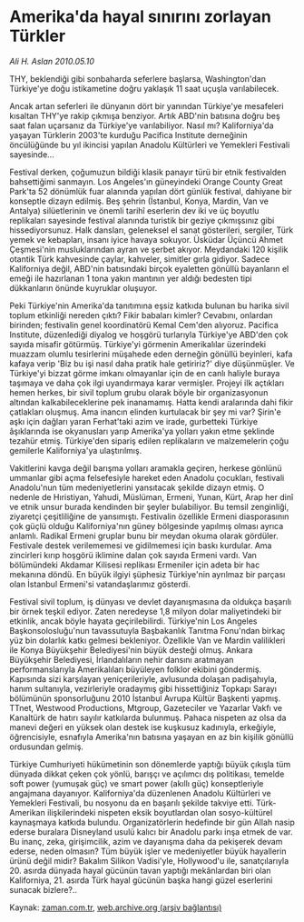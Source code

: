 # Amerika'da hayal sınırını zorlayan Türkler

*Ali H. Aslan 2010.05.10*

<td class="columnist-detail">
<p>THY, beklendiği gibi sonbaharda seferlere başlarsa, Washington'dan Türkiye'ye doğu istikametine doğru yaklaşık 11 saat uçuşla varılabilecek.</p>
<p>
<div id="haberMetinDiv">
<p> Ancak artan seferleri ile dünyanın dört bir yanından Türkiye'ye mesafeleri kısaltan THY'ye rakip çıkmışa benziyor. Artık ABD'nin batısına doğru beş saat falan uçarsanız da Türkiye'ye varılabiliyor. Nasıl mı? Kaliforniya'da yaşayan Türklerin 2003'te kurduğu Pacifica Institute derneğinin öncülüğünde bu yıl ikincisi yapılan Anadolu Kültürleri ve Yemekleri Festivali sayesinde...
<p>Festival derken, çoğumuzun bildiği klasik panayır türü bir etnik festivalden bahsettiğimi sanmayın. Los Angeles'ın güneyindeki Orange County Great Park'ta 52 dönümlük fuar alanında yapılan dört günlük festival, dahiyane bir konseptle dizayn edilmiş. Beş şehrin (İstanbul, Konya, Mardin, Van ve Antalya) silüetlerinin ve önemli tarihî eserlerin dev iki ve üç boyutlu replikaları sayesinde festival alanında turistik bir geziye çıkmışsınız gibi hissediyorsunuz. Halk dansları, geleneksel el sanat gösterileri, sergiler, Türk yemek ve kebapları, insanı iyice havaya sokuyor. Üsküdar Üçüncü Ahmet Çeşmesi'nin musluklarından ayran ve şerbet akıyor. Meydandaki 120 kişilik otantik Türk kahvesinde çaylar, kahveler, simitler gırla gidiyor. Sadece Kaliforniya değil, ABD'nin batısındaki birçok eyaletten gönüllü bayanların el emeği ile hazırlanan 1 tona yakın mantının yer aldığı bedesten tipi dükkanların önünde kuyruklar oluşuyor.
<p>Peki Türkiye'nin Amerika'da tanıtımına eşsiz katkıda bulunan bu harika sivil toplum etkinliği nereden çıktı? Fikir babaları kimler? Cevabını, onlardan birinden; festivalin genel koordinatörü Kemal Cem'den alıyoruz. Pacifica Institute, düzenlediği diyalog ve hoşgörü turlarıyla Türkiye'ye ABD'den çok sayıda misafir götürmüş. Türkiye'yi görmenin Amerikalılar üzerindeki muazzam olumlu tesirlerini müşahede eden derneğin gönüllü beyinleri, kafa kafaya verip 'Biz bu işi nasıl daha pratik hale getiririz?' diye düşünmüşler. Ve Türkiye'yi bizzat görme imkanı olmayanlar için de en canlı haliyle buraya taşımaya ve daha çok ilgi uyandırmaya karar vermişler. Projeyi ilk açtıkları hemen herkes, bir sivil toplum grubu olarak böyle bir organizasyonun altından kalkabileceklerine pek inanamamış. Hatta kendi aralarında dahi fikir çatlakları oluşmuş. Ama inancın elinden kurtulacak bir şey mi var? Şirin'e aşkı için dağları yaran Ferhat'taki azim ve irade, gurbetteki Türkiye âşıklarında ise okyanusları yarıp Amerika'ya yolları yakın etme şeklinde tezahür etmiş. Türkiye'den sipariş edilen replikaların ve malzemelerin çoğu gemilerle Kaliforniya'ya ulaştırılmış.
<p>Vakitlerini kavga değil barışma yolları aramakla geçiren, herkese gönlünü ummanlar gibi açma felsefesiyle hareket eden Anadolu çocukları, festivali Anadolu'nun tüm medeniyetlerini yansıtacak şekilde dizayn etmiş. O nedenle de Hıristiyan, Yahudi, Müslüman, Ermeni, Yunan, Kürt, Arap her dinî ve etnik unsur burada kendinden bir şeyler bulabiliyor. Bu temsil zenginliği, ziyaretçi çeşitliliğine de yansımıştı. Festivalin özellikle Ermeni diasporasının çok güçlü olduğu Kaliforniya'nın güney bölgesinde yapılmış olması ayrıca anlamlı. Radikal Ermeni gruplar bunu bir meydan okuma olarak gördüler. Festivale destek verilememesi ve gidilmemesi için baskı kurdular. Ama zincirleri kırıp hoşgörü iklimine dalan çok sayıda Ermeni vardı. Van bölümündeki Akdamar Kilisesi replikası Ermeniler için adeta bir hac mekanına döndü. En büyük ilgiyi şüphesiz Türkiye'nin ayrılmaz bir parçası olan İstanbul Ermeni'si vatandaşlarımız gösterdi.
<p>Festival sivil toplum, iş dünyası ve devlet dayanışmasına da oldukça başarılı bir örnek teşkil ediyor. Zaten neredeyse 1,8 milyon dolar maliyetindeki bir etkinlik, ancak böyle hayata geçirilebilirdi. Türkiye'nin Los Angeles Başkonsolosluğu'nun tavassutuyla Başbakanlık Tanıtma Fonu'ndan birkaç yüz bin dolarlık katkı gelmesi bekleniyor. Özellikle Van ve Mardin valilikleri ile Konya Büyükşehir Belediyesi'nin büyük desteği olmuş. Ankara Büyükşehir Belediyesi, İrlandalıların nehir dansını aratmayan performanslarıyla Amerikalıları büyüleyen folklor ekibini göndermiş. Kapısında sizi karşılayan yeniçerileriyle, avlusunda dolaşan padişahıyla, hanım sultanıyla, vezirleriyle oradaymış gibi hissettiğiniz Topkapı Sarayı bölümünün sponsorluğunu 2010 İstanbul Avrupa Kültür Başkenti yapmış. TTnet, Westwood Productions, Mtgroup, Gazeteciler ve Yazarlar Vakfı ve Kanaltürk de hatırı sayılır katkılarda bulunmuş. Pahaca nispeten az olsa da manevi değeri en yüksek olan destek ise kuşkusuz kadınıyla, erkeğiyle, öğrencisiyle, esnafıyla Amerika'nın batısına yaşayan en az bin kişilik gönüllü ordusundan gelmiş. 
<p>Türkiye Cumhuriyeti hükümetinin son dönemlerde yaptığı büyük çıkışla tüm dünyada dikkat çeken çok yönlü, barışçı ve açılımcı dış politikası, temelde soft power (yumuşak güç) ve smart power (akıllı güç) konseptleriyle angajmana dayanıyor. Kaliforniya'da düzenlenen Anadolu Kültürleri ve Yemekleri Festivali, bu nosyonu da en başarılı şekilde takviye etti. Türk-Amerikan ilişkilerindeki nispeten eksik boyutlardan olan sosyo-kültürel kaynaşmaya katkıda bulundu. Organizatörlerin hedefinde bir gün Allah nasip ederse buralara Disneyland usulü kalıcı bir Anadolu parkı inşa etmek de var. Bu inanç, zeka, girişimcilik, azim ve dayanışma daha da pekişerek devam ederse, neden olmasın? Tüm büyük işler ve medeniyetler büyük hayallerin ürünü değil midir? Bakalım Silikon Vadisi'yle, Hollywood'u ile, sanatçılarıyla 20. asırda dünyada hayal gücünün tavan yaptığı mekânlardan biri olan Kaliforniya, 21. asırda Türk hayal gücünün başka hangi güzel eserlerini sunacak bizlere?.. </p></p></p></p></p></p></div>
</p>
<a href="http://web.archive.org/web/20101223214756/mailto:a.aslan@zaman.com.tr">
</a></td>

Kaynak: [zaman.com.tr](http://zaman.com.tr/yazar.do?yazino=982282), [web.archive.org (arşiv bağlantısı)](http://web.archive.org/web/20101223214756/http://zaman.com.tr/yazar.do?yazino=982282)

